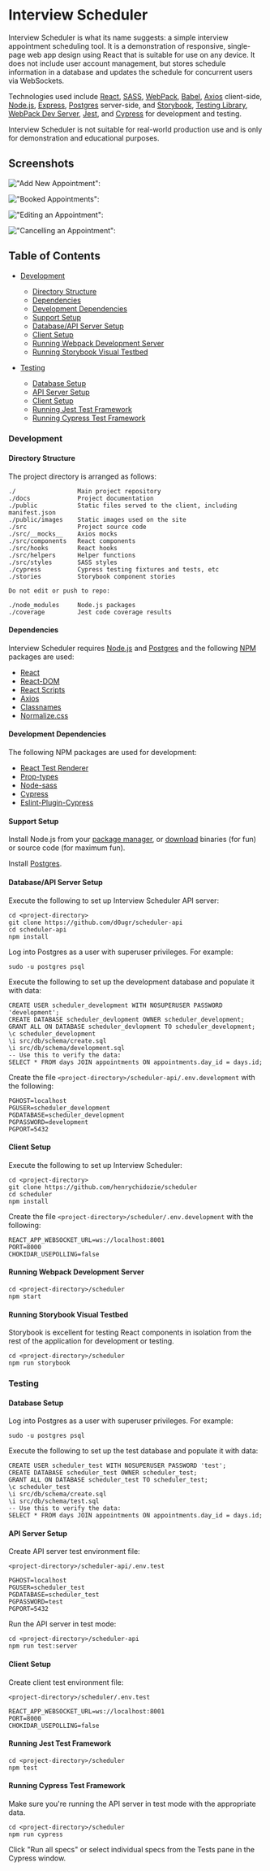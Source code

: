 # Interview Scheduler

Interview Scheduler is what its name suggests: a simple interview appointment scheduling tool. It is a demonstration of responsive, single-page web app design using React that is suitable for use on any device. It does not include user account management, but stores schedule information in a database and updates the schedule for concurrent users via WebSockets.

Technologies used include [React](https://reactjs.org), [SASS](https://sass-lang.com), [WebPack](https://webpack.js.org), [Babel](https://babeljs.io), [Axios](https://npmjs.com/package/axios) client-side, [Node.js](https://nodejs.org), [Express](https://expressjs.com), [Postgres](https://postgresql.org) server-side, and [Storybook](https://storybook.js.org), [Testing Library](https://testing-library.com), [WebPack Dev Server](https://github.com/webpack/webpack-dev-server), [Jest](https://jestjs.io), and [Cypress](https://cypress.io) for development and testing.

Interview Scheduler is not suitable for real-world production use and is only for demonstration and educational purposes.

## Screenshots

!["Add New Appointment"](/public/images/add_new.png):

!["Booked Appointments"](/public/images/booked.png):

!["Editing an Appointment"](/public/images/edit_app.png):

!["Cancelling an Appointment"](/public/images/cancel.png):

## Table of Contents
* [Development](https://github.com/henrychidozie/scheduler#develpment)
  * [Directory Structure](https://github.com/henrychidozie/scheduler#)
  * [Dependencies](https://github.com/henrychidozie/scheduler#develpment)
  * [Development Dependencies](https://github.com/henrychidozie/scheduler#develpment)
  * [Support Setup](https://github.com/henrychidozie/scheduler#develpment)
  * [Database/API Server Setup](https://github.com/henrychidozie/scheduler#develpment)
  * [Client Setup](https://github.com/henrychidozie/scheduler#develpment)
  * [Running Webpack Development Server](https://github.com/henrychidozie/scheduler#develpment)
  * [Running Storybook Visual Testbed](https://github.com/henrychidozie/scheduler#develpment)

* [Testing](https://github.com/henrychidozie/scheduler#testing)
  * [Database Setup](https://github.com/henrychidozie/scheduler#develpment)
  * [API Server Setup](https://github.com/henrychidozie/scheduler#develpment)
  * [Client Setup](https://github.com/henrychidozie/scheduler#develpment)
  * [Running Jest Test Framework](https://github.com/henrychidozie/scheduler#develpment)
  * [Running Cypress Test Framework](https://github.com/henrychidozie/scheduler#develpment)


### Development

#### Directory Structure
The project directory is arranged as follows:
```
./                 Main project repository
./docs             Project documentation
./public           Static files served to the client, including manifest.json
./public/images    Static images used on the site
./src              Project source code
./src/__mocks__    Axios mocks
./src/components   React components
./src/hooks        React hooks
./src/helpers      Helper functions
./src/styles       SASS styles
./cypress          Cypress testing fixtures and tests, etc
./stories          Storybook component stories

Do not edit or push to repo:

./node_modules     Node.js packages
./coverage         Jest code coverage results
```

#### Dependencies
Interview Scheduler requires [Node.js](https://nodejs.org) and [Postgres](https://postgresql.org) and the following [NPM](https://npmjs.com) packages are used:

* [React](https://reactjs.org)
* [React-DOM](https://npmjs.com/package/react-dom)
* [React Scripts](https://npmjs.com/package/react-scripts)
* [Axios](https://npmjs.com/package/axios)
* [Classnames](https://npmjs.com/package/classnames)
* [Normalize.css](https://npmjs.com/package/normalize.css)

#### Development Dependencies
The following NPM packages are used for development:

* [React Test Renderer](https://npmjs.com/package/react-test-renderer)
* [Prop-types](https://npmjs.com/package/prop-types)
* [Node-sass](https://npmjs.com/package/node-sass)
* [Cypress](https://npmjs.com/package/cypress)
* [Eslint-Plugin-Cypress](https://npmjs.com/package/eslint-plugin-cypress)


#### Support Setup
Install Node.js from your [package manager](https://nodejs.org/download/package-manager), or [download](https://nodejs.org/download/) binaries (for fun) or source code (for maximum fun).

Install [Postgres](https://postgresql.org).

#### Database/API Server Setup
Execute the following to set up Interview Scheduler API server:
```
cd <project-directory>
git clone https://github.com/d0ugr/scheduler-api
cd scheduler-api
npm install
```
Log into Postgres as a user with superuser privileges. For example:
```
sudo -u postgres psql
```
Execute the following to set up the development database and populate it with data:
```
CREATE USER scheduler_development WITH NOSUPERUSER PASSWORD 'development';
CREATE DATABASE scheduler_devlopment OWNER scheduler_development;
GRANT ALL ON DATABASE scheduler_devlopment TO scheduler_development;
\c scheduler_development
\i src/db/schema/create.sql
\i src/db/schema/development.sql
-- Use this to verify the data:
SELECT * FROM days JOIN appointments ON appointments.day_id = days.id;
```
Create the file ```<project-directory>/scheduler-api/.env.development``` with the following:
```
PGHOST=localhost
PGUSER=scheduler_development
PGDATABASE=scheduler_development
PGPASSWORD=development
PGPORT=5432
```

#### Client Setup
Execute the following to set up Interview Scheduler:
```
cd <project-directory>
git clone https://github.com/henrychidozie/scheduler
cd scheduler
npm install
```
Create the file ```<project-directory>/scheduler/.env.development``` with the following:

```
REACT_APP_WEBSOCKET_URL=ws://localhost:8001
PORT=8000
CHOKIDAR_USEPOLLING=false
```

#### Running Webpack Development Server
```
cd <project-directory>/scheduler
npm start
```

#### Running Storybook Visual Testbed
Storybook is excellent for testing React components in isolation from the rest of the application for development or testing.
```
cd <project-directory>/scheduler
npm run storybook
```

### Testing
#### Database Setup
Log into Postgres as a user with superuser privileges. For example:
```
sudo -u postgres psql
```
Execute the following to set up the test database and populate it with data:
```
CREATE USER scheduler_test WITH NOSUPERUSER PASSWORD 'test';
CREATE DATABASE scheduler_test OWNER scheduler_test;
GRANT ALL ON DATABASE scheduler_test TO scheduler_test;
\c scheduler_test
\i src/db/schema/create.sql
\i src/db/schema/test.sql
-- Use this to verify the data:
SELECT * FROM days JOIN appointments ON appointments.day_id = days.id;
```

#### API Server Setup
Create API server test environment file:
```
<project-directory>/scheduler-api/.env.test
```
```
PGHOST=localhost
PGUSER=scheduler_test
PGDATABASE=scheduler_test
PGPASSWORD=test
PGPORT=5432
```
Run the API server in test mode:
```
cd <project-directory>/scheduler-api
npm run test:server
```

#### Client Setup
Create client test environment file:
```
<project-directory>/scheduler/.env.test
```
```
REACT_APP_WEBSOCKET_URL=ws://localhost:8001
PORT=8000
CHOKIDAR_USEPOLLING=false
```

#### Running Jest Test Framework

```
cd <project-directory>/scheduler
npm test
```

#### Running Cypress Test Framework
Make sure you're running the API server in test mode with the appropriate data.
```
cd <project-directory>/scheduler
npm run cypress
```
Click "Run all specs" or select individual specs from the Tests pane in the Cypress window.
